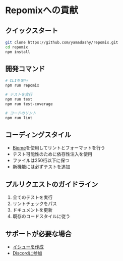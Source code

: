 # Repomixへの貢献

## クイックスタート

```bash
git clone https://github.com/yamadashy/repomix.git
cd repomix
npm install
```

## 開発コマンド

```bash
# CLIを実行
npm run repomix

# テストを実行
npm run test
npm run test-coverage

# コードのリント
npm run lint
```

## コーディングスタイル

- [Biome](https://biomejs.dev/)を使用してリントとフォーマットを行う
- テスト可能性のために依存性注入を使用
- ファイルは250行以下に保つ
- 新機能には必ずテストを追加

## プルリクエストのガイドライン

1. 全てのテストを実行
2. リントチェックをパス
3. ドキュメントを更新
4. 既存のコードスタイルに従う

## サポートが必要な場合

- [イシューを作成](https://github.com/yamadashy/repomix/issues)
- [Discordに参加](https://discord.gg/wNYzTwZFku)
